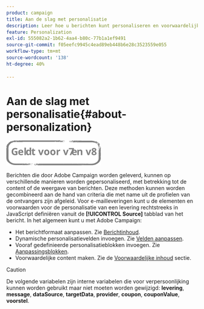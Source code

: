 ```yaml
---
product: campaign
title: Aan de slag met personalisatie
description: Leer hoe u berichten kunt personaliseren en voorwaardelijke inhoud kunt gebruiken in Campagne
feature: Personalization
exl-id: 555082a2-1b62-4aa4-b80c-77b1a1ef9491
source-git-commit: f05eefc9945c4ead89eb448b6e28c3523559e055
workflow-type: tm+mt
source-wordcount: '138'
ht-degree: 40%

---
```


# Aan de slag met personalisatie{#about-personalization}

![](../../assets/common.svg)

Berichten die door Adobe Campaign worden geleverd, kunnen op verschillende manieren worden gepersonaliseerd, met betrekking tot de content of de weergave van berichten. Deze methoden kunnen worden gecombineerd aan de hand van criteria die met name uit de profielen van de ontvangers zijn afgeleid. Voor e-mailleveringen kunt u de elementen en voorwaarden voor de personalisatie van een levering rechtstreeks in JavaScript definiëren vanuit de **[!UICONTROL Source]** tabblad van het bericht. In het algemeen kunt u met Adobe Campaign:

* Het berichtformaat aanpassen. Zie [Berichtinhoud](defining-the-email-content.md#message-content).
* Dynamische personalisatievelden invoegen. Zie [Velden aanpassen](personalization-fields.md).
* Vooraf gedefinieerde personalisatieblokken invoegen. Zie [Aanpassingsblokken](personalization-blocks.md).
* Voorwaardelijke content maken. Zie de [Voorwaardelijke inhoud](conditional-content.md) sectie.

>[!CAUTION]
>
>De volgende variabelen zijn interne variabelen die voor verpersoonlijking kunnen worden gebruikt maar niet moeten worden gewijzigd: **levering**, **message**, **dataSource**, **targetData**, **provider**, **coupon**, **couponValue**, **voorstel**.
